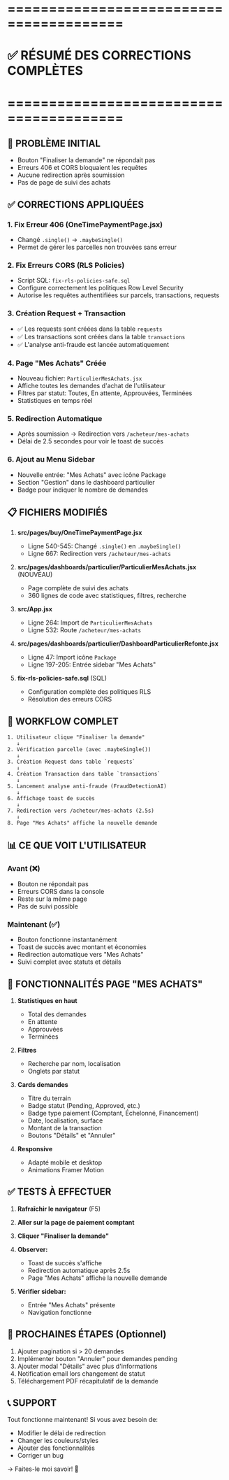 # ========================================
# ✅ RÉSUMÉ DES CORRECTIONS COMPLÈTES
# ========================================

## 🎯 PROBLÈME INITIAL
- Bouton "Finaliser la demande" ne répondait pas
- Erreurs 406 et CORS bloquaient les requêtes
- Aucune redirection après soumission
- Pas de page de suivi des achats

## ✅ CORRECTIONS APPLIQUÉES

### 1. **Fix Erreur 406** (OneTimePaymentPage.jsx)
   - Changé `.single()` → `.maybeSingle()`
   - Permet de gérer les parcelles non trouvées sans erreur

### 2. **Fix Erreurs CORS** (RLS Policies)
   - Script SQL: `fix-rls-policies-safe.sql`
   - Configure correctement les politiques Row Level Security
   - Autorise les requêtes authentifiées sur parcels, transactions, requests

### 3. **Création Request + Transaction**
   - ✅ Les requests sont créées dans la table `requests`
   - ✅ Les transactions sont créées dans la table `transactions`
   - ✅ L'analyse anti-fraude est lancée automatiquement

### 4. **Page "Mes Achats" Créée**
   - Nouveau fichier: `ParticulierMesAchats.jsx`
   - Affiche toutes les demandes d'achat de l'utilisateur
   - Filtres par statut: Toutes, En attente, Approuvées, Terminées
   - Statistiques en temps réel

### 5. **Redirection Automatique**
   - Après soumission → Redirection vers `/acheteur/mes-achats`
   - Délai de 2.5 secondes pour voir le toast de succès

### 6. **Ajout au Menu Sidebar**
   - Nouvelle entrée: "Mes Achats" avec icône Package
   - Section "Gestion" dans le dashboard particulier
   - Badge pour indiquer le nombre de demandes

## 📋 FICHIERS MODIFIÉS

1. **src/pages/buy/OneTimePaymentPage.jsx**
   - Ligne 540-545: Changé `.single()` en `.maybeSingle()`
   - Ligne 667: Redirection vers `/acheteur/mes-achats`

2. **src/pages/dashboards/particulier/ParticulierMesAchats.jsx** (NOUVEAU)
   - Page complète de suivi des achats
   - 360 lignes de code avec statistiques, filtres, recherche

3. **src/App.jsx**
   - Ligne 264: Import de `ParticulierMesAchats`
   - Ligne 532: Route `/acheteur/mes-achats`

4. **src/pages/dashboards/particulier/DashboardParticulierRefonte.jsx**
   - Ligne 47: Import icône `Package`
   - Ligne 197-205: Entrée sidebar "Mes Achats"

5. **fix-rls-policies-safe.sql** (SQL)
   - Configuration complète des politiques RLS
   - Résolution des erreurs CORS

## 🚀 WORKFLOW COMPLET

```
1. Utilisateur clique "Finaliser la demande"
   ↓
2. Vérification parcelle (avec .maybeSingle())
   ↓
3. Création Request dans table `requests`
   ↓
4. Création Transaction dans table `transactions`
   ↓
5. Lancement analyse anti-fraude (FraudDetectionAI)
   ↓
6. Affichage toast de succès
   ↓
7. Redirection vers /acheteur/mes-achats (2.5s)
   ↓
8. Page "Mes Achats" affiche la nouvelle demande
```

## 📊 CE QUE VOIT L'UTILISATEUR

### Avant (❌)
- Bouton ne répondait pas
- Erreurs CORS dans la console
- Reste sur la même page
- Pas de suivi possible

### Maintenant (✅)
- Bouton fonctionne instantanément
- Toast de succès avec montant et économies
- Redirection automatique vers "Mes Achats"
- Suivi complet avec statuts et détails

## 🎨 FONCTIONNALITÉS PAGE "MES ACHATS"

1. **Statistiques en haut**
   - Total des demandes
   - En attente
   - Approuvées
   - Terminées

2. **Filtres**
   - Recherche par nom, localisation
   - Onglets par statut

3. **Cards demandes**
   - Titre du terrain
   - Badge statut (Pending, Approved, etc.)
   - Badge type paiement (Comptant, Échelonné, Financement)
   - Date, localisation, surface
   - Montant de la transaction
   - Boutons "Détails" et "Annuler"

4. **Responsive**
   - Adapté mobile et desktop
   - Animations Framer Motion

## ✅ TESTS À EFFECTUER

1. **Rafraîchir le navigateur** (F5)
2. **Aller sur la page de paiement comptant**
3. **Cliquer "Finaliser la demande"**
4. **Observer:**
   - Toast de succès s'affiche
   - Redirection automatique après 2.5s
   - Page "Mes Achats" affiche la nouvelle demande

5. **Vérifier sidebar:**
   - Entrée "Mes Achats" présente
   - Navigation fonctionne

## 🎯 PROCHAINES ÉTAPES (Optionnel)

1. Ajouter pagination si > 20 demandes
2. Implémenter bouton "Annuler" pour demandes pending
3. Ajouter modal "Détails" avec plus d'informations
4. Notification email lors changement de statut
5. Téléchargement PDF récapitulatif de la demande

## 📞 SUPPORT

Tout fonctionne maintenant! Si vous avez besoin de:
- Modifier le délai de redirection
- Changer les couleurs/styles
- Ajouter des fonctionnalités
- Corriger un bug

→ Faites-le moi savoir! 🚀
